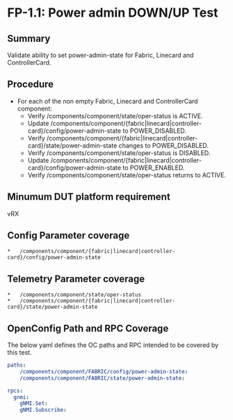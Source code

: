 # FP-1.1: Power admin DOWN/UP Test

## Summary

Validate ability to set power-admin-state for Fabric, Linecard and
ControllerCard.

## Procedure

*   For each of the non empty Fabric, Linecard and ControllerCard component:
    *   Verify /components/component/state/oper-status is ACTIVE.
    *   Update
        /components/component/{fabric|linecard|controller-card}/config/power-admin-state
        to POWER_DISABLED.
    *   Verify
        /components/component/{fabric|linecard|controller-card}/state/power-admin-state
        changes to POWER_DISABLED.
    *   Verify /components/component/state/oper-status is DISABLED.
    *   Update
        /components/component/{fabric|linecard|controller-card}/config/power-admin-state
        to POWER_ENABLED.
    *   Verify /components/component/state/oper-status returns to ACTIVE.

## Minumum DUT platform requirement
vRX

## Config Parameter coverage
    *   /components/component/{fabric|linecard|controller-card}/config/power-admin-state

## Telemetry Parameter coverage
    *   /components/component/state/oper-status
    *   /components/component/{fabric|linecard|controller-card}/state/power-admin-state

## OpenConfig Path and RPC Coverage

The below yaml defines the OC paths and RPC intended to be covered by this test.

```yaml
paths:
    /components/component/FABRIC/config/power-admin-state:
    /components/component/FABRIC/state/power-admin-state:

rpcs:
  gnmi:
    gNMI.Set:
    gNMI.Subscribe:
```
